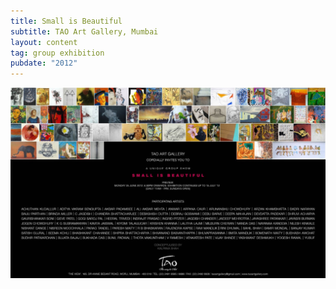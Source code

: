 ```yaml
---
title: Small is Beautiful
subtitle: TAO Art Gallery, Mumbai
layout: content
tag: group exhibition
pubdate: "2012"
---
```

![Small is Beautiful, Invite, 2012](assets/img/small-is-beautiful-einvite-lo-res.jpg)
